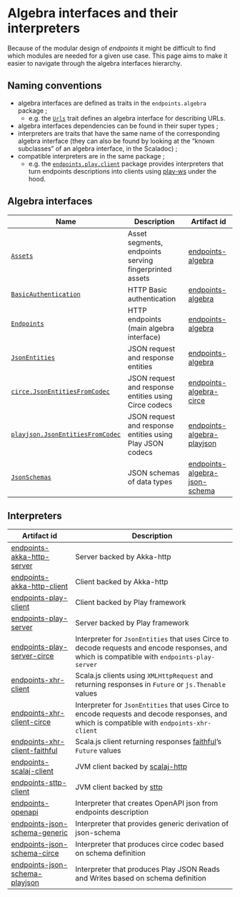 # Algebra interfaces and their interpreters

Because of the modular design of _endpoints_ it might be difficult to find which
modules are needed for a given use case. This page aims to make it easier to
navigate through the algebra interfaces hierarchy.

## Naming conventions

- algebra interfaces are defined as traits in the `endpoints.algebra`
  package ;
    - e.g. the [`Urls`](api:endpoints.algebra.Urls) trait defines an algebra
      interface for describing URLs.
- algebra interfaces dependencies can be found in their super types ;
- interpreters are traits that have the same name of the corresponding
  algebra interface (they can also be found by looking at the “known
  subclasses” of an algebra interface, in the Scaladoc) ;
- compatible interpreters are in the same package ;
  - e.g. the [`endpoints.play.client`](api:endpoints.play.client.package)
    package provides interpreters that turn endpoints descriptions into
    clients using [play-ws](https://github.com/playframework/play-ws) under
    the hood.

## Algebra interfaces

| Name | Description | Artifact id |
|---|---|---|
|[`Assets`](api:endpoints.algebra.Assets)|Asset segments, endpoints serving fingerprinted assets|[endpoints-algebra](https://index.scala-lang.org/julienrf/endpoints/endpoints-algebra)|
|[`BasicAuthentication`](api:endpoints.algebra.BasicAuthentication)|HTTP Basic authentication|[endpoints-algebra](https://index.scala-lang.org/julienrf/endpoints/endpoints-algebra)|
|[`Endpoints`](api:endpoints.algebra.Endpoints)|HTTP endpoints (main algebra interface)|[endpoints-algebra](https://index.scala-lang.org/julienrf/endpoints/endpoints-algebra)|
|[`JsonEntities`](api:endpoints.algebra.JsonEntities)|JSON request and response entities|[endpoints-algebra](https://index.scala-lang.org/julienrf/endpoints/endpoints-algebra)|
|[`circe.JsonEntitiesFromCodec`](api:endpoints.algebra.circe.JsonEntitiesFromCodec)|JSON request and response entities using Circe codecs|[endpoints-algebra-circe](https://index.scala-lang.org/julienrf/endpoints/endpoints-algebra-circe)|
|[`playjson.JsonEntitiesFromCodec`](api:endpoints.algebra.playjson.JsonEntitiesFromCodec)|JSON request and response entities using Play JSON codecs|[endpoints-algebra-playjson](https://index.scala-lang.org/julienrf/endpoints/endpoints-algebra-playjson)|
|[`JsonSchemas`](api:endpoints.algebra.JsonSchemas)|JSON schemas of data types|[endpoints-algebra-json-schema](https://index.scala-lang.org/julienrf/endpoints/endpoints-algebra-json-schema)|


## Interpreters

| Artifact id | Description |
|---|---|
|[endpoints-akka-http-server](https://index.scala-lang.org/julienrf/endpoints/endpoints-akka-http-server)|Server backed by Akka-http|
|[endpoints-akka-http-client](https://index.scala-lang.org/julienrf/endpoints/endpoints-akka-client)|Client backed by Akka-http|
|[endpoints-play-client](https://index.scala-lang.org/julienrf/endpoints/endpoints-play-client)|Client backed by Play framework|
|[endpoints-play-server](https://index.scala-lang.org/julienrf/endpoints/endpoints-play-server)|Server backed by Play framework|
|[endpoints-play-server-circe](https://index.scala-lang.org/julienrf/endpoints/endpoints-play-server-circe)|Interpreter for `JsonEntities` that uses Circe to decode requests and encode responses, and which is compatible with `endpoints-play-server`|
|[endpoints-xhr-client](https://index.scala-lang.org/julienrf/endpoints/endpoints-xhr-client)|Scala.js clients using `XMLHttpRequest` and returning responses in `Future` or `js.Thenable` values|
|[endpoints-xhr-client-circe](https://index.scala-lang.org/julienrf/endpoints/endpoints-xhr-client-circe)|Interpreter for `JsonEntities` that uses Circe to encode requests and decode responses, and which is compatible with `endpoints-xhr-client`|
|[endpoints-xhr-client-faithful](https://index.scala-lang.org/julienrf/endpoints/endpoints-xhr-client-faithful)|Scala.js client returning responses [faithful](https://github.com/julienrf/faithful)’s `Future` values|
|[endpoints-scalaj-client](https://index.scala-lang.org/julienrf/endpoints/endpoints-scalaj-client)|JVM client backed by [scalaj-http](https://github.com/scalaj/scalaj-http)|
|[endpoints-sttp-client](https://index.scala-lang.org/julienrf/endpoints/endpoints-sttp-client)|JVM client backed by [sttp](https://github.com/softwaremill/sttp)|
|[endpoints-openapi](https://index.scala-lang.org/julienrf/endpoints/endpoints-openapi)|Interpreter that creates OpenAPI json from endpoints description |
|[endpoints-json-schema-generic](https://index.scala-lang.org/julienrf/endpoints/endpoints-json-schema-generic)|Interpreter that provides generic derivation of json-schema|
|[endpoints-json-schema-circe](https://index.scala-lang.org/julienrf/endpoints/endpoints-json-schema-circe)|Interpreter that produces circe codec based on schema definition|
|[endpoints-json-schema-playjson](https://index.scala-lang.org/julienrf/endpoints/endpoints-json-schema-playjson)|Interpreter that produces Play JSON Reads and Writes based on schema definition|
